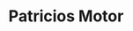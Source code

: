 ---
title: "Patricios Motor"
url: /ciudad-autonoma-de-buenos-aires/patricios-motor/
shop: piezas de automóviles
---